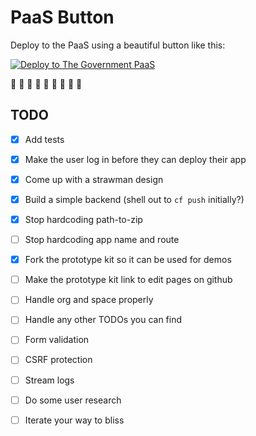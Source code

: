 PaaS Button
===========

Deploy to the PaaS using a beautiful button like this:

[![Deploy to The Government PaaS](https://user-images.githubusercontent.com/1696784/46217641-726bff80-c33a-11e8-910b-8c63c068319a.png)](https://paas-button.towers.dev.cloudpipelineapps.digital/deploy?url=github.com/richardTowers/paas-button-example)

:tada: :tada: :tada:
:tada: :tada: :tada:
:tada: :tada: :tada:

TODO
----

* [x] Add tests
* [x] Make the user log in before they can deploy their app
* [x] Come up with a strawman design
* [x] Build a simple backend (shell out to `cf push` initially?)
* [x] Stop hardcoding path-to-zip
* [ ] Stop hardcoding app name and route
* [x] Fork the prototype kit so it can be used for demos
* [ ] Make the prototype kit link to edit pages on github
* [ ] Handle org and space properly
* [ ] Handle any other TODOs you can find
* [ ] Form validation
* [ ] CSRF protection
* [ ] Stream logs
* [ ] Do some user research
* [ ] Iterate your way to bliss

